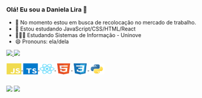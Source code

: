 ### Olá! Eu sou a Daniela Lira 👋

- 🔭 No momento estou em busca de recolocação no mercado de trabalho.
- 🌱 Estou estudando JavaScript/CSS/HTML/React
- 👨🏻‍🎓 Estudando Sistemas de Informação - Uninove
- 😄 Pronouns: ela/dela

<div align="30">
  <a href="https://github.com/Dannydlira">
  <img height="180em" src="https://github-readme-stats.vercel.app/api?username=Dannydlira&show_icons=true&theme=dracula&include_all_commits=true&count_private=true"/>
  <img height="180em" src="https://github-readme-stats.vercel.app/api/top-langs/?username=Dannydlira&layout=compact&langs_count=7&theme=dracula"/>
</div>  
  <div style="display: inline_block"><br>
  <img align="center" alt="Danny-Js" height="30" width="40" src="https://raw.githubusercontent.com/devicons/devicon/master/icons/javascript/javascript-plain.svg">
  <img align="center" alt="Danny-Ts" height="30" width="40" src="https://raw.githubusercontent.com/devicons/devicon/master/icons/typescript/typescript-plain.svg">
  <img align="center" alt="Danny-React" height="30" width="40" src="https://raw.githubusercontent.com/devicons/devicon/master/icons/react/react-original.svg">
  <img align="center" alt="Danny-HTML" height="30" width="40" src="https://raw.githubusercontent.com/devicons/devicon/master/icons/html5/html5-original.svg">
  <img align="center" alt="Danny-CSS" height="30" width="40" src="https://raw.githubusercontent.com/devicons/devicon/master/icons/css3/css3-original.svg">
  <img align="center" alt="Danny-Python" height="30" width="40" src="https://raw.githubusercontent.com/devicons/devicon/master/icons/python/python-original.svg">  
</div>
  
  ##
  
<div>
  <a href = "mailto:dannydlira@gmail.com"><img src="https://img.shields.io/badge/-Gmail-%23333?style=for-the-badge&logo=gmail&logoColor=white" target="_blank"></a>
  <a href="https://www.linkedin.com/in/dannydlira" target="_blank"><img src="https://img.shields.io/badge/-LinkedIn-%230077B5?style=for-the-badge&logo=linkedin&logoColor=white" target="_blank"></a>   
</div>  
